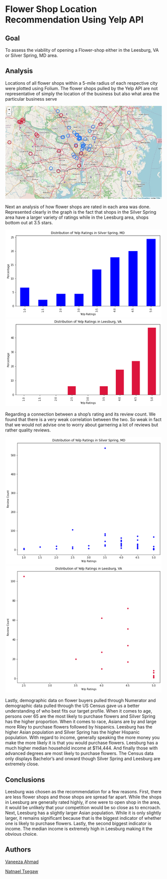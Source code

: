 # Flower Shop Location Recommendation Using Yelp API

## Goal
To assess the viability of opening a Flower-shop either in the Leesburg, VA or Silver Spring, MD area.


## Analysis

Locations of all flower shops within a 5-mile radius of each respective city were plotted using Folium.
The flower shops pulled by the Yelp API are not representative of simply the location of the business 
but also what area the particular business serve

![alt text](https://github.com/VaneezaAhmad/Flower-shop-project/blob/main/Images/map.jpg)

Next an analysis of how flower shops are rated in each area was done. Represented clearly in the graph is the fact that shops in the Silver Spring area have a larger variety of ratings while in the Leesburg area, shops bottom out at 3.5 stars. 

![alt text](https://github.com/VaneezaAhmad/Flower-shop-project/blob/main/Images/ss_bar.png)
![alt text](https://github.com/VaneezaAhmad/Flower-shop-project/blob/main/Images/lb_bar.png)

Regarding a connection between a shop’s rating and its review count. We found that there is a very weak correlation between the two. So weak in fact that we would not advise one to worry about garnering a lot of reviews but rather quality reviews. 

![alt text](https://github.com/VaneezaAhmad/Flower-shop-project/blob/main/Images/ss_scatter.png)
![alt text](https://github.com/VaneezaAhmad/Flower-shop-project/blob/main/Images/lb_scatter.png)

Lastly, demographic data on flower buyers pulled through Numerator and demographic data pulled through the US Census gave us a better understanding of who best fits our target profile. When it comes to age, persons over 65 are the most likely to purchase flowers and Silver Spring has the higher proportion. When it comes to race, Asians are by and large more Riley to purchase flowers followed by hispanics. Leesburg has the higher Asian population and Silver Spring has the higher Hispanic population. With regard to income, generally speaking the more money you make the more likely it is that you would purchase flowers. Leesburg has a much higher median household income at $114,444. And finally those with advanced degrees are most likely to purchase flowers. The Census data only displays Bachelor’s and onward though Silver Spring and Leesburg are extremely close.

## Conclusions
Leesburg was chosen as the recommendation for a few reasons. First, there are less flower shops and those shops are spread far apart. While
the shops in Leesburg are generally rated highly, if one were to open shop in the area, it would be unlikely that your competition would be so close as to encroach. Next, Leesburg has a slightly larger Asian population. While it is only slightly larger, it remains significant because that is the biggest indicator of whether one is likely to purchase flowers. Lastly, the second biggest indicator is income. The median income is extremely high in Leesburg making it the obvious choice.

## Authors
[Vaneeza Ahmad](https://github.com/VaneezaAhmad)

[Natnael Tsegaw](https://github.com/ntsegaw)
